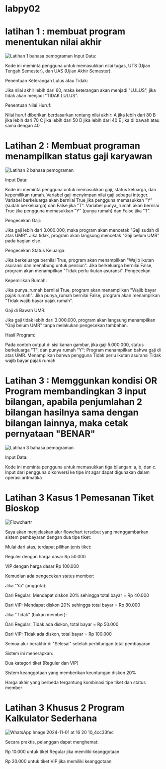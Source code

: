# labpy02

# latihan 1 : membuat program menentukan nilai akhir

![Latihan 1 bahasa pemograman](https://github.com/user-attachments/assets/dbefdf90-4a73-4dff-babe-70e50a59b795)
Input Data:

Kode ini meminta pengguna untuk memasukkan nilai tugas, UTS (Ujian Tengah Semester), dan UAS (Ujian Akhir Semester).

Penentuan Keterangan Lulus atau Tidak:

Jika nilai akhir lebih dari 60, maka keterangan akan menjadi "LULUS", jika tidak akan menjadi "TIDAK LULUS".

Penentuan Nilai Huruf:

Nilai huruf diberikan berdasarkan rentang nilai akhir: A jika lebih dari 80 B jika lebih dari 70 C jika lebih dari 50 D jika lebih dari 40 E jika di bawah atau sama dengan 40

# Latihan 2 : Membuat programan menampilkan status gaji karyawan

![Latihan 2 bahasa pemograman](https://github.com/user-attachments/assets/e7ab151a-6dce-4a0f-bbb5-a637781fc346)

Input Data:

Kode ini meminta pengguna untuk memasukkan gaji, status keluarga, dan kepemilikan rumah. Variabel gaji menyimpan nilai gaji sebagai integer. Variabel berkeluarga akan bernilai True jika pengguna memasukkan "Y" (sudah berkeluarga) dan False jika "T". Variabel punya_rumah akan bernilai True jika pengguna memasukkan "Y" (punya rumah) dan False jika "T".

Pengecekan Gaji:

Jika gaji lebih dari 3.000.000, maka program akan mencetak "Gaji sudah di atas UMR". Jika tidak, program akan langsung mencetak "Gaji belum UMR" pada bagian else.

Pengecekan Status Keluarga:

Jika berkeluarga bernilai True, program akan menampilkan "Wajib ikutan asuransi dan menabung untuk pensiun". Jika berkeluarga bernilai False, program akan menampilkan "Tidak perlu ikutan asuransi". Pengecekan

Kepemilikan Rumah:

Jika punya_rumah bernilai True, program akan menampilkan "Wajib bayar pajak rumah". Jika punya_rumah bernilai False, program akan menampilkan "Tidak wajib bayar pajak rumah".

Gaji di Bawah UMR:

Jika gaji tidak lebih dari 3.000.000, program akan langsung menampilkan "Gaji belum UMR" tanpa melakukan pengecekan tambahan.

Hasil Program:

Pada contoh output di sisi kanan gambar, jika gaji 5.000.000, status berkeluarga "T", dan punya rumah "Y": Program menampilkan bahwa gaji di atas UMR. Menampilkan bahwa pengguna Tidak perlu ikutan asuransi Tidak wajib bayar pajak rumah

# Latihan 3 : Memggunkan kondisi OR Program membandingkan 3 input bilangan, apabila penjumlahan 2 bilangan hasilnya sama dengan bilangan lainnya, maka cetak pernyataan "BENAR"

![Latihan 3 bahasa pemograman](https://github.com/user-attachments/assets/56c372e8-6aa9-4d0f-aabf-d7a431e1f386)

Input Data:

Kode ini meminta pengguna untuk memasukkan tiga bilangan: a, b, dan c. Input dari pengguna dikonversi ke tipe int agar dapat digunakan dalam operasi aritmatika

# Latihan 3 Kasus 1 Pemesanan Tiket Bioskop

![Flowchartr](https://github.com/user-attachments/assets/7a19516e-b0a6-42dc-a53d-b946a2c63ea0)

Saya akan menjelaskan alur flowchart tersebut yang menggambarkan sistem pembayaran dengan dua tipe tiket:

Mulai dari atas, terdapat pilihan jenis tiket:

Reguler dengan harga dasar Rp 50.000

VIP dengan harga dasar Rp 100.000

Kemudian ada pengecekan status member:

Jika "Ya" (anggota):

Dari Regular: Mendapat diskon 20% sehingga total bayar = Rp 40.000

Dari VIP: Mendapat diskon 20% sehingga total bayar = Rp 80.000

Jika "Tidak" (bukan member):

Dari Regular: Tidak ada diskon, total bayar = Rp 50.000

Dari VIP: Tidak ada diskon, total bayar = Rp 100.000

Semua alur berakhir di "Selesai" setelah perhitungan total pembayaran

Sistem ini menerapkan:

Dua kategori tiket (Reguler dan VIP)

Sistem keanggotaan yang memberikan keuntungan diskon 20%

Harga akhir yang berbeda tergantung kombinasi tipe tiket dan status member

# Latihan 3 Khusus 2 Program Kalkulator Sederhana
![WhatsApp Image 2024-11-01 at 16 20 10_4cc33fec](https://github.com/user-attachments/assets/1db00987-4f7e-4895-8db1-43df3813a20a)




Secara praktis, pelanggan dapat menghemat:

Rp 10.000 untuk tiket Regular jika memiliki keanggotaan

Rp 20.000 untuk tiket VIP jika memiliki keanggotaan
